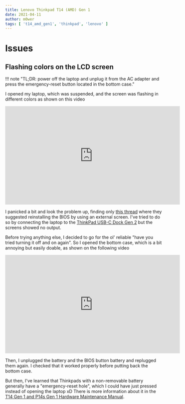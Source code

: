 ```yaml
---
title: Lenovo Thinkpad T14 (AMD) Gen 1
date: 2021-04-11
author: m0wer
tags: [ 't14_amd_gen1', 'thinkpad', 'lenovo' ]
---
```


# Issues

## Flashing colors on the LCD screen

!!! note "TL;DR: power off the laptop and unplug it from the AC adapter and press the emergency-reset button located in the bottom case."

I opened my laptop, which was suspended, and the screen was flashing in
different colors as shown on this video

<iframe width="560" height="315" src="https://www.youtube-nocookie.com/embed/HWugyoWqjqA" title="YouTube video player" frameborder="0" allow="accelerometer; autoplay; clipboard-write; encrypted-media; gyroscope; picture-in-picture" allowfullscreen></iframe>

I panicked a bit and look the problem up, finding only [this thread](https://forums.lenovo.com/t5/ThinkPad-T400-T500-and-newer-T-series-Laptops/Thinkpad-T14-gen-1-AMD-LCD-change-colors-green-blue-red-etc/m-p/5060359)
where they suggested reinstalling the BIOS by using an external screen. I've
tried to do so by connecting the laptop to the [ThinkPad USB-C Dock Gen 2](https://www.lenovo.com/us/en/accessories-and-monitors/docking/universal-cable-docks-usb/TP-USB-C-DOCK-GEN2-US/p/40AS0090US)
but the screens showed no output.

Before trying anything else, I decided to go for the ol' reliable "have you
tried turning it off and on again". So I opened the bottom case, which is a bit
annoying  but easily doable, as shown on the following video

<iframe width="560" height="315" src="https://www.youtube-nocookie.com/embed/AeO9oklP7sg" title="YouTube video player" frameborder="0" allow="accelerometer; autoplay; clipboard-write; encrypted-media; gyroscope; picture-in-picture" allowfullscreen></iframe>

Then, I unplugged the battery and the BIOS button battery and replugged them again.
I checked that it worked properly before putting back the bottom case.

But then, I've learned that Thinkpads with a non-removable battery generally
have a "emergency-reset hole", which I could have just pressed instead of
opening the laptop xD There is more information about it in the [T14 Gen 1 and P14s Gen 1 Hardware Maintenance Manual](https://download.lenovo.com/pccbbs/mobiles_pdf/t14_gen1_p14s_gen1_hmm_en.pdf).
